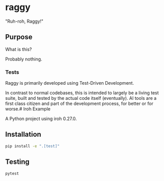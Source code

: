 # raggy

"Ruh-roh, Raggy!"

## Purpose
What is this?

Probably nothing.

### Tests
Raggy is primarily developed using Test-Driven Development.

In contrast to normal codebases, this is intended to largely be a living test suite, built and tested by the actual code itself (eventually). AI tools are a first class citizen and part of the development process, for better or for worse.# Iroh Example

A Python project using iroh 0.27.0.

## Installation

```bash
pip install -e ".[test]"
```

## Testing

```bash
pytest
```
